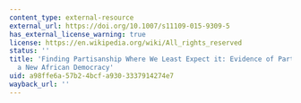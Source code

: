 ```yaml
---
content_type: external-resource
external_url: https://doi.org/10.1007/s11109-015-9309-5
has_external_license_warning: true
license: https://en.wikipedia.org/wiki/All_rights_reserved
status: ''
title: 'Finding Partisanship Where We Least Expect it: Evidence of Partisan Bias in
  a New African Democracy'
uid: a98ffe6a-57b2-4bcf-a930-3337914274e7
wayback_url: ''
---
```

